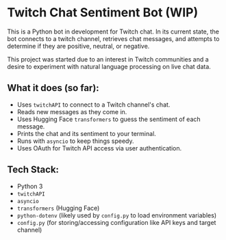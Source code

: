 # Twitch Chat Sentiment Bot (WIP)

This is a Python bot in development for Twitch chat. In its current state, the bot connects to a twitch channel, retrieves chat messages, and attempts to determine if they are positive, neutral, or negative.

This project was started due to an interest in Twitch communities and a desire to experiment with natural language processing on live chat data.

## What it does (so far):

* Uses `twitchAPI` to connect to a Twitch channel's chat.
* Reads new messages as they come in.
* Uses Hugging Face `transformers` to guess the sentiment of each message.
* Prints the chat and its sentiment to your terminal.
* Runs with `asyncio` to keep things speedy.
* Uses OAuth for Twitch API access via user authentication.

## Tech Stack:

* Python 3
* `twitchAPI`
* `asyncio`
* `transformers` (Hugging Face)
* `python-dotenv` (likely used by `config.py` to load environment variables)
* `config.py` (for storing/accessing configuration like API keys and target channel)
